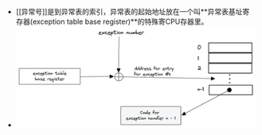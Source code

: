 - [[异常号]]是到异常表的索引，异常表的起始地址放在一个叫**异常表基址寄存器(exception table base register)**的特殊寄CPU存器里。
- ![image.png](../assets/image_1652690828177_0.png)